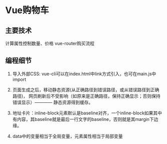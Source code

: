 Vue购物车
===

主要技术
---
计算属性控制数量、价格
vue-router购买流程

编程细节
---
1. 导入外部CSS: vue-cli可以在index.html中link方式引入，也可在main.js中import

2. 页面生成之后，移动静态资源(从正确路径到错误路径，或从错误路径到正确路径)，
网页刷新后不受影响（如原来是正确路径，保持正确显示；否则保持错误显示）———— 静态资源得到缓存。

3. 地址卡片：inline-block元素默认是baseline对齐，一个inline-block如果其中有内容，其baseline就是最后一行文字的baseline，否则就是其margin下边缘。

4. data中的变量相当于全局变量，元素属性相当于局部变量